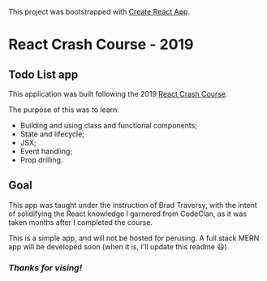 This project was bootstrapped with [Create React App](https://github.com/facebook/create-react-app).

# React Crash Course - 2019
## Todo List app

This application was built following the 2019 [React Crash Course](https://www.youtube.com/watch?v=sBws8MSXN7A).

The purpose of this was to learn:

- Building and using class and functional components;
- State and lifecycle;
- JSX;
- Event handling;
- Prop drilling.

## Goal

This app was taught under the instruction of Brad Traversy, with the intent of solidifying the React knowledge I garnered from CodeClan, as it was taken months after I completed the course.

This is a simple app, and will not be hosted for perusing. A full stack MERN app will be developed soon (when it is, I'll update this readme 😃)

### *Thanks for vising!*